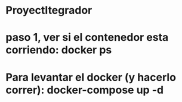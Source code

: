 # ProyectItegrador
# paso 1, ver si el contenedor esta corriendo: docker ps
# Para levantar el docker (y hacerlo correr): docker-compose up -d 